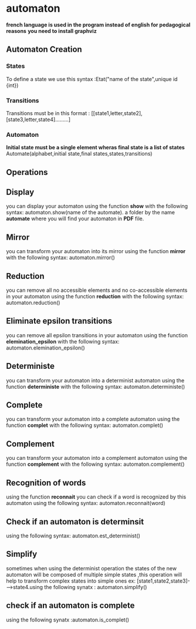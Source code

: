 # automaton
**french language is used in the program instead of english for pedagogical reasons**
**you need to install graphviz**
## Automaton Creation
### States
To define a state we use this syntax :Etat("name of the state",unique id {int})
### Transitions 
Transitions must be in this format : [[state1,letter,state2],[state3,letter,state4].........]
### Automaton
**Initial state must be a single element wheras final state is a list of states**
Automate(alphabet,initial state,final states,states,transitions)
## Operations
## Display
you can display your automaton using the function **show** with the following syntax: automaton.show(name of the automate).
a folder by the name **automate** where you will find your automaton in **PDF** file.
## Mirror 
you can transform your automaton into its mirror using the function **mirror** with the following syntax: automaton.mirror()
## Reduction
you can remove all no accessible elements and no co-accessible elements in your automaton  using the function **reduction** with the following syntax: automaton.reduction()
##  Eliminate epsilon transitions 
you can remove all epsilon transitions in your automaton  using the function **elemination_epsilon** with the following syntax: automaton.elemination_epsilon()
##  Deterministe
you can transform your automaton into a determinist automaton using the function **deterministe** with the following syntax: automaton.deterministe()
##  Complete
you can transform your automaton into a complete automaton using the function **complet** with the following syntax: automaton.complet()
##  Complement
you can transform your automaton into a complement automaton using the function **complement** with the following syntax: automaton.complement()
## Recognition of words
using the function **reconnait** you can check if a word is recognized by this automaton using the following syntax: automaton.reconnait(word)
## Check if an automaton is determinsit
using the following syntax: automaton.est_determinist()
## Simplify 
sometimes when using the determinist operation the states of the new automaton will be composed of multiple simple states ,this operation will help to transform  complex states into simple ones ex: [state1,state2,state3]--->state4.using the following synatx : automaton.simplify()
## check if an automaton is complete 
using the following synatx :automaton.is_complet()
